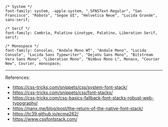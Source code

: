 ```
/* System */
font-family: system, -apple-system, ".SFNSText-Regular", "San Francisco", "Roboto", "Segoe UI", "Helvetica Neue", "Lucida Grande", sans-serif;

/* Serif */
font-family: Cambria, Palatino Linotype, Palatino, Liberation Serif, serif;

/* Monospace */
font-family: Consolas, "Andale Mono WT", "Andale Mono", "Lucida Console", "Lucida Sans Typewriter", "DejaVu Sans Mono", "Bitstream Vera Sans Mono", "Liberation Mono", "Nimbus Mono L", Monaco, "Courier New", Courier, monospace;
```

---

References:
+ https://css-tricks.com/snippets/css/system-font-stack/
+ https://css-tricks.com/snippets/css/font-stacks/
+ https://css-tricks.com/css-basics-fallback-font-stacks-robust-web-typography/
+ https://nanx.me/blog/post/the-return-of-the-native-font-stack/
+ https://tc39.github.io/ecma262/
+ https://www.cssfontstack.com/
